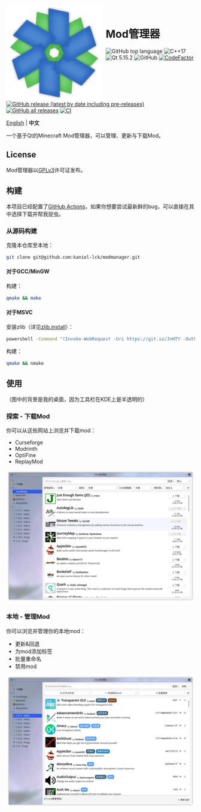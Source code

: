 <img width="256" height="256" align="left" style="float: left; margin: 0 10px 0 0;" src="images/modmanager.png" alt="modmanager.png"/><br />

<h1>Mod管理器</h1>

![GitHub top language](https://img.shields.io/github/languages/top/kaniol-lck/modmanager) ![C++17](https://img.shields.io/badge/C%2B%2B-17-%2300599C) ![Qt 5.15.2](https://img.shields.io/badge/Qt-5.15.2-%2341CD52) ![GitHub](https://img.shields.io/github/license/kaniol-lck/modmanager) [![CodeFactor](https://www.codefactor.io/repository/github/kaniol-lck/modmanager/badge)](https://www.codefactor.io/repository/github/kaniol-lck/modmanager)  [![GitHub release (latest by date including pre-releases)](https://img.shields.io/github/v/release/kaniol-lck/modmanager?include_prereleases)](Changelog.md) [![GitHub all releases](https://img.shields.io/github/downloads/kaniol-lck/modmanager/total)](https://github.com/kaniol-lck/modmanager/releases) [![CI](https://github.com/kaniol-lck/modmanager/actions/workflows/ci.yml/badge.svg?event)](https://github.com/kaniol-lck/modmanager/actions/workflows/ci.yml)

[English](README.md) | **中文**

一个基于Qt的Minecraft Mod管理器，可以管理、更新与下载Mod。

## License

Mod管理器以[GPLv3](LICENSE)许可证发布。

## 构建

本项目已经配置了[GitHub Actions](https://github.com/kaniol-lck/modmanager/actions)，如果你想要尝试最新鲜的bug，可以直接在其中选择下载并帮我捉虫。

### 从源码构建

克隆本仓库至本地：

```bash
git clone git@github.com:kaniol-lck/modmanager.git
```

#### 对于GCC/MinGW

构建：

```bash
qmake && make
```

#### 对于MSVC

安装zlib（详见[zlib.install](https://github.com/horta/zlib.install)）：

```bash
powershell -Command "(Invoke-WebRequest -Uri https://git.io/JnHTY -OutFile install_zlib.bat)"; ./install_zlib.bat; del install_zlib.bat
```

构建：

```bash
qmake && nmake
```

## 使用

（图中的背景是我的桌面，因为工具栏在KDE上是半透明的）

### 探索 - 下载Mod

你可以从这些网站上浏览并下载mod：

- Curseforge
- Modrinth
- OptiFine
- ReplayMod

![curseforge_browser](images/curseforge_browser_zh.png)

### 本地 - 管理Mod

你可以浏览并管理你的本地mod：

- 更新&回退
- 为mod添加标签
- 批量重命名
- 禁用mod

![local_browser](images/local_browser_zh.png)